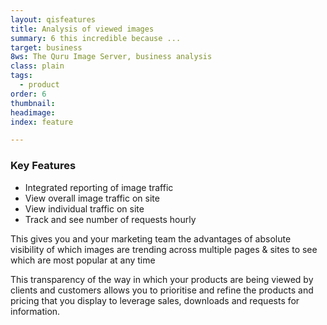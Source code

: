 ```yaml
---
layout: qisfeatures
title: Analysis of viewed images
summary: 6 this incredible because ...
target: business
8ws: The Quru Image Server, business analysis
class: plain
tags:
  - product
order: 6
thumbnail:
headimage:
index: feature

---
```


### Key Features

+ Integrated reporting of image traffic
+ View overall image traffic on site
+ View individual  traffic on site
+ Track and see number of requests hourly

This gives you and your marketing team the advantages of absolute visibility of which images are trending across multiple pages & sites to see which are most popular at any time

This transparency of the way in which your products are being viewed by clients and customers allows you to prioritise and refine the products and pricing that you display to leverage sales, downloads and  requests for information.
